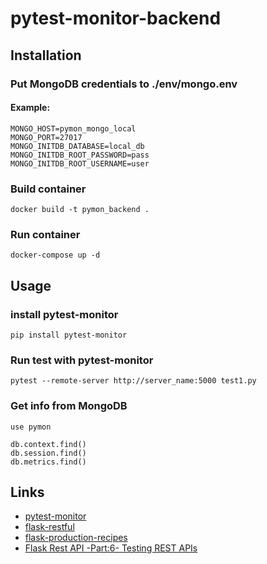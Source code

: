 # pytest-monitor-backend

## Installation

### Put MongoDB credentials to ./env/mongo.env

#### Example: 

```
MONGO_HOST=pymon_mongo_local
MONGO_PORT=27017
MONGO_INITDB_DATABASE=local_db
MONGO_INITDB_ROOT_PASSWORD=pass
MONGO_INITDB_ROOT_USERNAME=user
```

### Build container

```shell script
docker build -t pymon_backend .
```

### Run container

```shell script
docker-compose up -d
```

## Usage 

### install pytest-monitor

```shell script
pip install pytest-monitor
```

### Run test with pytest-monitor

```shell script
pytest --remote-server http://server_name:5000 test1.py
```

### Get info from MongoDB

```mongojs
use pymon

db.context.find()
db.session.find()
db.metrics.find()
```


## Links

- [pytest-monitor](https://pytest-monitor.readthedocs.io/)
- [flask-restful](https://flask-restful.readthedocs.io/en/latest/quickstart.html)
- [flask-production-recipes](https://www.toptal.com/flask/flask-production-recipes)
- [Flask Rest API -Part:6- Testing REST APIs](https://dev.to/paurakhsharma/flask-rest-api-part-6-testing-rest-apis-4lla)
